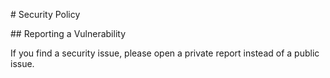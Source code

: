 \# Security Policy



\## Reporting a Vulnerability

If you find a security issue, please open a private report instead of a public issue.



